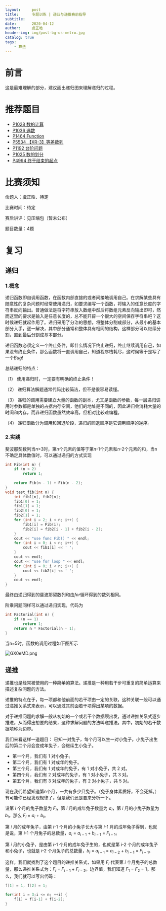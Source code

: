 ```yaml
---
layout:     post
title:      专题训练 | 递归与递推赛前指导 
subtitle:   
date:       2020-04-12 
author:     虞正皓
header-img: img/post-bg-os-metro.jpg
catalog: true 
tags:
    - 算法
---
```

# 前言

这是最难理解的部分，建议画出递归图来理解递归的过程。

# 推荐题目

- [P1028 数的计算](https://www.luogu.com.cn/problem/P1028)
- [P1036 选数](https://www.luogu.com.cn/problem/P1036)
- [P1464 Function](https://www.luogu.com.cn/problem/P1464)
- [P5534 【XR-3】等差数列](https://www.luogu.com.cn/problem/P5534)
- [P1192 台阶问题](https://www.luogu.com.cn/problem/P1192)
- [P1025 数的划分](https://www.luogu.com.cn/problem/P1025)
- [P4994 终于结束的起点](https://www.luogu.com.cn/problem/P4994)

# 比赛须知

命题人：虞正皓、待定

比赛时间：待定

赛后讲评：见压缩包（暂未公布）

题目数量：4题

# 复习

## 递归

### 1.概念
递归函数即自调用函数，在函数内部直接的或者间接地调用自己。在求解某些具有随意性的复杂问题时经常使用递归，如要求编写一个函数，将输入的任意长度的字符串反向输出。普通做法是将字符串放入数组中然后将数组元素反向输出即可，然而这里的要求是输入是任意长度的，总不能开辟一个很大的空间保存字符串吧？这时候递归就起作用了。递归采用了分治的思想，将整体分割成部分，从最小的基本部分入手，逐一解决，其中部分通常和整体具有相同的结构，这样部分可以继续分割，直到最后分割成基本部分。

递归函数必须定义一个终止条件，即什么情况下终止递归，终止继续调用自己，如果没有终止条件，那么函数将一直调用自己，知道程序栈耗尽，这时候等于是写了一个$Bug$!

总结递归的特点：

（1） 使用递归时，一定要有明确的终止条件！

（2） 递归算法解题通常代码比较简洁，但不是很容易读懂。

（3） 递归的调用需要建立大量的函数的副本，尤其是函数的参数，每一层递归调用时参数都是单独的占据内存空间，他们的地址是不同的，因此递归会消耗大量的时间和内存。而非递归函数虽然效率高，但相对比较难编程。

（4） 递归函数分为调用和回退阶段，递归的回退顺序是它调用顺序的逆序。

### 2.实践
斐波那契数列当$n$>3时，第$n$个元素的值等于第$n$-1个元素和$n$-2个元素的和，当n不确定具体数值时，可以通过递归的方式实现

```cpp 
int Fib(int n) {
    if (n < 2)
        return 1;
 
    return Fib(n - 1) + Fib(n - 2);
}
void test_fib(int n) {
    int fib1[n], fib2[n];
    fib1[0] = 1;
    fib1[1] = 1;
    fib2[0] = 1;
    fib2[1] = 1;
    for (int i = 2; i < n; i++) {
        fib1[i] = Fib(i);
        fib2[i] = fib2[i - 1] + fib2[i - 2];
    }
    cout << "use func Fib() " << endl;
    for (int i = 0; i < n; i++) {
        cout << fib1[i] << ' ';
    }
    cout << endl;
    cout << "use for loop " << endl;
    for (int i = 0; i < n; i++) {
        cout << fib2[i] << ' ';
    }
    cout << endl;
}
```
最终由递归得到的斐波那契数列和由$for$循环得到的数列相同。

阶乘问题同样可以通过递归实现，代码为
```cpp
int Factorial(int n) {
    if (n == 1)
        return 1;
    return n * Factorial(n - 1);
}
```
当n=5时，函数的调用过程如下图所示

![GX0eMD.png](https://s1.ax1x.com/2020/04/13/GX0eMD.png)

## 递推

递推也是经常被使用的一种~~简单的~~算法。递推是一种用若干步可重复的简单运算来描述复杂问题的方法。

递推的特点在于，每一项都和他前面的若干项由一定的关联，这种关联一般可以通过递推关系式来表示，可以通过其前面若干项得出某项的数据。

对于递推问题的求解一般从初始的一个或若干个数据项出发，通过递推关系式逐步推进，从而得出想要的结果，这种求解问题的方法叫递推法。其中，初始的若干数据项称为边界。

我们来看这样一道题目： 
已知一对兔子，每个月可以生一对小兔子，小兔子出生后的第二个月会变成年兔子，会继续生小兔子。

- 第一个月，我们有 1 对小兔子。
- 第二个月，我们有 1 对成年的兔子。
- 第三个月，我们有 1 对成年的兔子，有 1 对小兔子，共 2 对。
- 第四个月，我们有 2 对成年的兔子，有 1 对小兔子，共 3 对。
- 第五个月，我们有 3 对成年的兔子，有 2 对小兔子，共 5 对。

现在我们希望知道第n个月，一共有多少只兔子。（兔子身体素质好，不会死掉。） 
有可能你已经发现规律了，但是我们还是要来分析一下。

设第 $i$ 个月的兔子数量为 $F_i$，第 $i$ 月的成年兔子数量为 $a_i$，第 $i$ 月的小兔子数量为 $b_i$，那么 $F_i$ = $a_i$ + $b_i$。

第 $i$ 月的成年兔子，由第 $i$-1 个月的小兔子长大与第 $i$-1 月的成年兔子得到，也就是说，第 $i$-1 个月兔子的总数量，$a_i$ = $a_{i-1}$ + $b_{i-1}$ = $F_{i-1}$。

第 $i$ 月的小兔子，是由第 $i$-1 个月的成年兔子生的，也就是第 $i$-2 个月的成年兔子和小兔子，也就是 $i$-2 个月兔子的总数量，$b_i$ = $a_{i-1}$ = $a_{i-2}$ + $b_{i-1}$ = $F_{i-1}$。 

这样，我们就找到了这个题目的递推关系式，如果用 $F_i$ 代表第 $i$ 个月兔子的总数量，那么递推关系式为：$F_i$ = $F_{i-1}$ + $F_{i-2}$。边界值，我们知道 $F_1$ = $F_2$ = 1。那么，我们就可以写出代码：

```cpp
f[1] = 1, f[2] = 1;

for(int i = 3;i <= n; ++i) {
    f[i] = f[i-1] + f[i-2];
}
```

